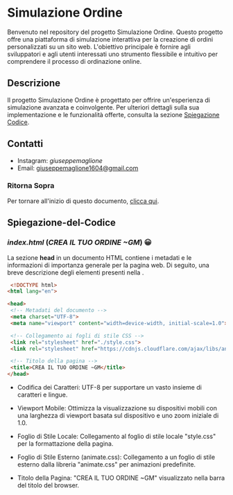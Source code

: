 # Simulazione Ordine

Benvenuto nel repository del progetto Simulazione Ordine. Questo progetto offre una piattaforma di simulazione interattiva per la creazione di ordini personalizzati su un sito web. L'obiettivo principale è fornire agli sviluppatori e agli utenti interessati uno strumento flessibile e intuitivo per comprendere il processo di ordinazione online.

## Descrizione

Il progetto Simulazione Ordine è progettato per offrire un'esperienza di simulazione avanzata e coinvolgente. Per ulteriori dettagli sulla sua implementazione e le funzionalità offerte, consulta la sezione [Spiegazione Codice](#Spiegazione-del-Codice).

## Contatti
- Instagram: _giuseppemaglione_
- Email: giuseppemaglione1604@gmail.com

### Ritorna Sopra

Per tornare all'inizio di questo documento, [clicca qui](#ritorna-sopra).

## Spiegazione-del-Codice


### ***index.html*** (_CREA IL TUO ORDINE ~GM_) :grinning:

La sezione **head** in un documento HTML contiene i metadati e le informazioni di importanza generale per la pagina web. Di seguito, una breve descrizione degli elementi presenti nella <head>.
     <br>
     
   ```HTML
    <!DOCTYPE html>
<html lang="en">

<head>
    <!-- Metadati del documento -->
    <meta charset="UTF-8">
    <meta name="viewport" content="width=device-width, initial-scale=1.0">

    <!-- Collegamento ai fogli di stile CSS -->
    <link rel="stylesheet" href="./style.css">
    <link rel="stylesheet" href="https://cdnjs.cloudflare.com/ajax/libs/animate.css/4.1.1/animate.min.css">

    <!-- Titolo della pagina -->
    <title>CREA IL TUO ORDINE ~GM</title>
</head>

   ``` 
* Codifica dei Caratteri: UTF-8 per supportare un vasto insieme di caratteri e lingue.

* Viewport Mobile: Ottimizza la visualizzazione su dispositivi mobili con una larghezza di viewport basata sul dispositivo e uno zoom iniziale di 1.0.

* Foglio di Stile Locale: Collegamento al foglio di stile locale "style.css" per la formattazione della pagina.

* Foglio di Stile Esterno (animate.css): Collegamento a un foglio di stile esterno dalla libreria "animate.css" per animazioni predefinite.

* Titolo della Pagina: "CREA IL TUO ORDINE ~GM" visualizzato nella barra del titolo del browser.
   
